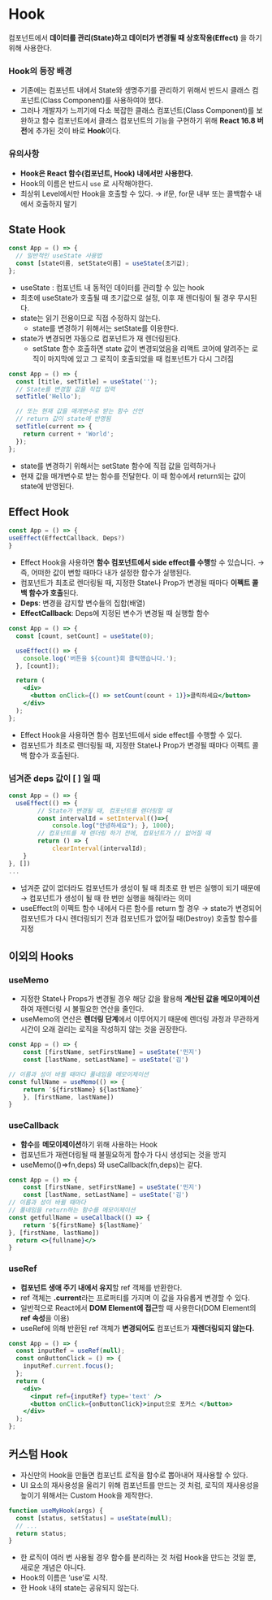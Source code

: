 # Hook

컴포넌트에서 **데이터를 관리(State)하고 데이터가 변경될 때 상호작용(Effect)** 을 하기 위해 사용한다.

### Hook의 등장 배경

- 기존에는 컴포넌트 내에서 State와 생명주기를 관리하기 위해서 반드시 클래스 컴포넌트(Class Component)를 사용하여야 했다.
- 그러나 개발자가 느끼기에 다소 복잡한 클래스 컴포넌트(Class Component)를 보완하고 함수 컴포넌트에서 클래스 컴포넌트의 기능을 구현하기 위해 **React 16.8 버전**에 추가된 것이 바로 **Hook**이다.

### 유의사항

- **Hook은 React 함수(컴포넌트, Hook) 내에서만 사용한다.**
- Hook의 이름은 반드시 `use` 로 시작해야한다.
- 최상위 Level에서만 Hook을 호출할 수 있다.
  → if문, for문 내부 또는 콜백함수 내에서 호출하지 말기

## State Hook

```jsx
const App = () => {
  // 일반적인 useState 사용법
  const [state이름, setState이름] = useState(초기값);
};
```

- useState : 컴포넌트 내 동적인 데이터를 관리할 수 있는 hook
- 최초에 useState가 호출될 때 초기값으로 설정, 이후 재 렌더링이 될 경우 무시된다.
- state는 읽기 전용이므로 직접 수정하지 않는다.
  - state를 변경하기 위해서는 setState를 이용한다.
- state가 변경되면 자동으로 컴포넌트가 재 렌더링된다.
  - setState 함수 호출하면 state 값이 변경되었음을 리액트 코어에 알려주는 로직이 마지막에 있고 그 로직이 호출되었을 때 컴포넌트가 다시 그려짐

```jsx
const App = () => {
  const [title, setTitle] = useState('');
  // State를 변경할 값을 직접 입력
  setTitle('Hello');

  // 또는 현재 값을 매개변수로 받는 함수 선언
  // return 값이 state에 반영됨
  setTitle(current => {
    return current + 'World';
  });
};
```

- state를 변경하기 위해서는 setState 함수에 직접 값을 입력하거나
- 현재 값을 매개변수로 받는 함수를 전달한다. 이 때 함수에서 return되는 값이 state에 반영된다.

## Effect Hook

```jsx
const App = () => {
useEffect(EffectCallback, Deps?)
}
```

- Effect Hook을 사용하면 **함수 컴포넌트에서 side effect를 수행**할 수 있습니다.
  → 즉, 어떠한 값이 변할 때마다 내가 설정한 함수가 실행된다.
- 컴포넌트가 최초로 렌더링될 때, 지정한 State나 Prop가 변경될 때마다 **이펙트 콜백 함수가 호출**된다.
- **Deps**: 변경을 감지할 변수들의 집합(배열)
- **EffectCallback**: Deps에 지정된 변수가 변경될 때 실행할 함수

```jsx
const App = () => {
  const [count, setCount] = useState(0);

  useEffect(() => {
    console.log('버튼을 ${count}회 클릭했습니다.');
  }, [count]);

  return (
    <div>
      <button onClick={() => setCount(count + 1)}>클릭하세요</button>
    </div>
  );
};
```

- Effect Hook을 사용하면 함수 컴포넌트에서 side effect를 수행할 수 있다.
- 컴포넌트가 최초로 렌더링될 때, 지정한 State나 Prop가 변경될 때마다 이펙트 콜백 함수가 호출된다.

### 넘겨준 deps 값이 [ ] 일 때

```jsx
const App = () => {
  useEffect(() => {
		// State가 변경될 때, 컴포넌트를 렌더링할 때
		const intervalId = setInterval(()=>{
			console.log("안녕하세요"); }, 1000);
		// 컴포넌트를 재 렌더링 하기 전에, 컴포넌트가 // 없어질 때
		return () => {
			clearInterval(intervalId);
	}
}, [])
...
```

- 넘겨준 값이 없더라도 컴포넌트가 생성이 될 때 최초로 한 번은 실행이 되기 때문에
  → 컴포넌트가 생성이 될 때 한 번만 실행을 해줘!라는 의미
- useEffect의 이펙트 함수 내에서 다른 함수를 return 할 경우
  → state가 변경되어 컴포넌트가 다시 렌더링되기 전과 컴포넌트가 없어질 때(Destroy) 호출할 함수를 지정

## 이외의 Hooks

### useMemo

- 지정한 State나 Props가 변경될 경우 해당 값을 활용해 **계산된 값을 메모이제이션**하여 재렌더링 시 불필요한 연산을 줄인다.
- useMemo의 연산은 **렌더링 단계**에서 이루어지기 때문에 렌더링 과정과 무관하게 시간이 오래 걸리는 로직을 작성하지 않는 것을 권장한다.

```jsx
const App = () => {
	const [firstName, setFirstName] = useState('민지')
	const [lastName, setLastName] = useState('김')

// 이름과 성이 바뀔 때마다 풀네임을 메모이제이션
const fullName = useMemo(() => {
	return ′${firstName} ${lastName}′
	}, [firstName, lastName])
}
```

### useCallback

- **함수**를 **메모이제이션**하기 위해 사용하는 Hook
- 컴포넌트가 재렌더링될 때 불필요하게 함수가 다시 생성되는 것을 방지
- useMemo(()⇒fn,deps) 와 useCallback(fn,deps)는 같다.

```jsx
const App = () => {
	const [firstName, setFirstName] = useState('민지')
	const [lastName, setLastName] = useState('김')
// 이름과 성이 바뀔 때마다
// 풀네임을 return하는 함수를 메모이제이션
const getfullName = useCallback(() => {
	return ′${firstName} ${lastName}′
}, [firstName, lastName])
  return <>{fullname}</>
}
```

### useRef

- **컴포넌트 생애 주기 내에서 유지**할 ref 객체를 반환한다.
- ref 객체는 **.current**라는 프로퍼티를 가지며 이 값을 자유롭게 변경할 수 있다.
- 일반적으로 React에서 **DOM Element에 접근**할 때 사용한다(DOM Element의 **ref 속성**을 이용)
- useRef에 의해 반환된 ref 객체가 **변경되어도** 컴포넌트가 **재렌더링되지 않는다.**

```jsx
const App = () => {
  const inputRef = useRef(null);
  const onButtonClick = () => {
    inputRef.current.focus();
  };
  return (
    <div>
      <input ref={inputRef} type='text' />
      <button onClick={onButtonClick}>input으로 포커스 </button>
    </div>
  );
};
```

## 커스텀 Hook

- 자신만의 Hook을 만들면 컴포넌트 로직을 함수로 뽑아내어 재사용할 수 있다.
- UI 요소의 재사용성을 올리기 위해 컴포넌트를 만드는 것 처럼, 로직의 재사용성을 높이기 위해서는 Custom Hook을 제작한다.

```jsx
function useMyHook(args) {
  const [status, setStatus] = useState(null);
  // ...
  return status;
}
```

- 한 로직이 여러 번 사용될 경우 함수를 분리하는 것 처럼 Hook을 만드는 것일 뿐, 새로운 개념은 아니다.
- Hook의 이름은 ‘use’로 시작.
- 한 Hook 내의 state는 공유되지 않는다.
